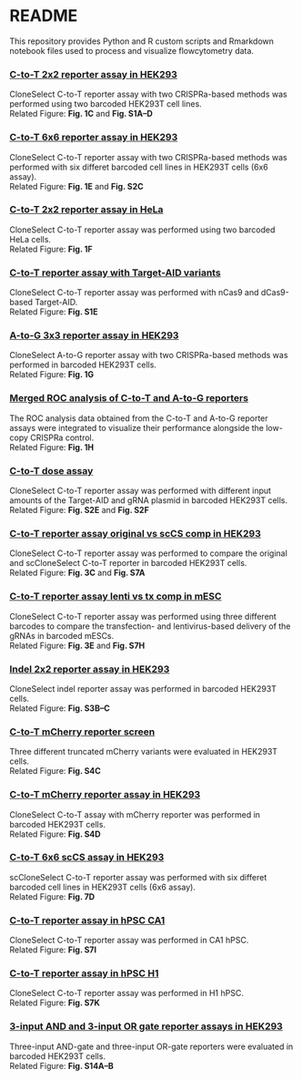 # README
This repository provides Python and R custom scripts and Rmarkdown notebook files used to process and visualize flowcytometry data. 

### [C-to-T 2x2 reporter assay in HEK293](https://github.com/yachielab/CloneSelect_v1/tree/main/FACS/C-to-T_2x2_HEK293)
CloneSelect C-to-T reporter assay with two CRISPRa-based methods was performed using two barcoded HEK293T cell lines.   
Related Figure: **Fig. 1C** and **Fig. S1A–D**

### [C-to-T 6x6 reporter assay in HEK293](https://github.com/yachielab/CloneSelect_v1/tree/main/FACS/C-to-T_6x6_assay)
CloneSelect C-to-T reporter assay with two CRISPRa-based methods was performed with six differet barcoded cell lines in HEK293T cells (6x6 assay).  
Related Figure: **Fig. 1E** and **Fig. S2C**

### [C-to-T 2x2 reporter assay in HeLa](https://github.com/yachielab/CloneSelect_v1/tree/main/FACS/C-to-T_reporter_assay_HeLa)
CloneSelect C-to-T reporter assay was performed using two barcoded HeLa cells.   
Related Figure: **Fig. 1F**

### [C-to-T reporter assay with Target-AID variants](https://github.com/yachielab/CloneSelect_v1/tree/main/FACS/C-to-T_dCas-AID_nCas9-AID_comp_HEK293)
CloneSelect C-to-T reporter assay was performed with nCas9 and dCas9-based Target-AID.   
Related Figure: **Fig. S1E**

### [A-to-G 3x3 reporter assay in HEK293](https://github.com/yachielab/CloneSelect_v1/tree/main/FACS/A-to-G_3x3_assay_HEK293)
CloneSelect A-to-G reporter assay with two CRISPRa-based methods was performed in barcoded HEK293T cells.   
Related Figure: **Fig. 1G** 

### [Merged ROC analysis of C-to-T and A-to-G reporters](https://github.com/yachielab/CloneSelect_v1/tree/main/FACS/C-to-T_A-to-G_merged_ROC)
The ROC analysis data obtained from the C-to-T and A-to-G reporter assays were integrated to visualize their performance alongside the low-copy CRISPRa control.   
Related Figure: **Fig. 1H**

### [C-to-T dose assay](https://github.com/yachielab/CloneSelect_v1/tree/main/FACS/C-to-T_dose_assay)
CloneSelect C-to-T reporter assay was performed with different input amounts of the Target-AID and gRNA plasmid in barcoded HEK293T cells.  
Related Figure: **Fig. S2E** and **Fig. S2F**

### [C-to-T reporter assay original vs scCS comp in HEK293](https://github.com/yachielab/CloneSelect_v1/tree/main/FACS/C-to-T_scCS_comp_HEK293)
CloneSelect C-to-T reporter assay was performed to compare the original and scCloneSelect C-to-T reporter in barcoded HEK293T cells.    
Related Figure: **Fig. 3C** and **Fig. S7A**

### [C-to-T reporter assay lenti vs tx comp in mESC](https://github.com/yachielab/CloneSelect_v1/tree/main/FACS/C-to-T_lenti-tx_comp_mESC)
CloneSelect C-to-T reporter assay was performed using three different barcodes to compare the transfection- and lentivirus-based delivery of the gRNAs in barcoded mESCs.   
Related Figure: **Fig. 3E** and **Fig. S7H**

### [Indel 2x2 reporter assay in HEK293](https://github.com/yachielab/CloneSelect_v1/tree/main/FACS/Del_reporter_assay_HEK293)
CloneSelect indel reporter assay was performed in barcoded HEK293T cells.   
Related Figure: **Fig. S3B–C**

### [C-to-T mCherry reporter screen](https://github.com/yachielab/CloneSelect_v1/tree/main/FACS/C-to-T_mCherry_reporters_comp_HEK293)
Three different truncated mCherry variants were evaluated in HEK293T cells.   
Related Figure: **Fig. S4C**

### [C-to-T mCherry reporter assay in HEK293](https://github.com/yachielab/CloneSelect_v1/tree/main/FACS/C-to-T_mCherry_HEK293)
CloneSelect C-to-T assay with mCherry reporter was performed in barcoded HEK293T cells.   
Related Figure: **Fig. S4D**

### [C-to-T 6x6 scCS assay in HEK293](https://github.com/yachielab/CloneSelect_v1/tree/main/FACS/C-to-T_scCS_6x6_assay_HEK293)
scCloneSelect C-to-T reporter assay was performed with six differet barcoded cell lines in HEK293T cells (6x6 assay).   
Related Figure: **Fig. 7D**

### [C-to-T reporter assay in hPSC CA1](https://github.com/yachielab/CloneSelect_v1/tree/main/FACS/C-to-T_hPSC_CA1)
CloneSelect C-to-T reporter assay was performed in CA1 hPSC.    
Related Figure: **Fig. S7I**

### [C-to-T reporter assay in hPSC H1](https://github.com/yachielab/CloneSelect_v1/tree/main/FACS/C-to-T_hPSC_H1)
CloneSelect C-to-T reporter assay was performed in H1 hPSC.    
Related Figure: **Fig. S7K**

### [3-input AND and 3-input OR gate reporter assays in HEK293](https://github.com/yachielab/CloneSelect_v1/tree/main/FACS/3xAND_3xOR_HEK293)
Three-input AND-gate and three-input OR-gate reporters were evaluated in barcoded HEK293T cells.   
Related Figure: **Fig. S14A–B**
